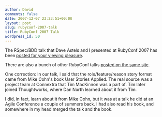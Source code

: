 ```yaml
---
author: David
comments: false
date: 2007-12-07 23:23:51+00:00
layout: post
slug: rubyconf-2007-talk
title: RubyConf 2007 Talk
wordpress_id: 50
---
```


The RSpec/BDD talk that Dave Astels and I presented at RubyConf 2007 has been [posted for your viewing pleasure](http://rubyconf2007.confreaks.com/d3t1p2_rspec.html).






There are also a bunch of other RubyConf talks [posted on the same site](http://rubyconf2007.confreaks.com/).






One correction: In our talk, I said that the role/feature/reason story format came from Mike Cohn's book User Stories Applied. The real source was a project team at Connextra that Tim MacKinnon was a part of. Tim later joined Thoughtworks, where Dan North learned about it from Tim.






I did, in fact, learn about it from Mike Cohn, but it was at a talk he did at an Agile Conference a couple of summers back. I had also read his book, and somewhere in my head merged the talk and the book.
